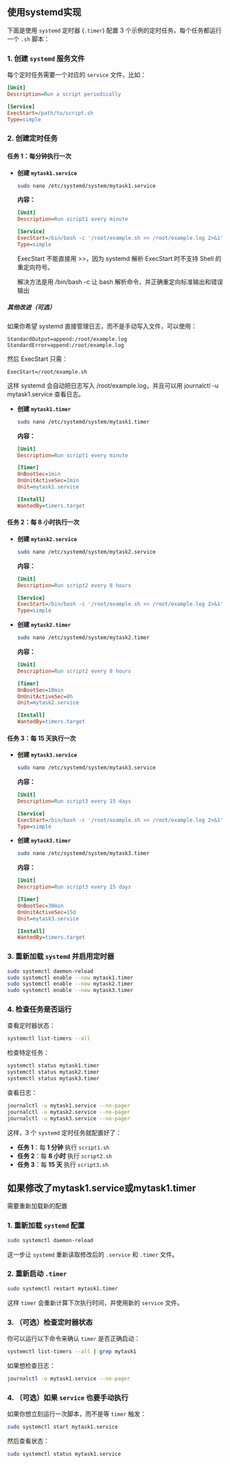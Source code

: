 ## 使用systemd实现
下面是使用 `systemd` 定时器 (`.timer`) 配置 3 个示例的定时任务，每个任务都运行一个 `.sh` 脚本：

### **1. 创建 `systemd` 服务文件**
每个定时任务需要一个对应的 `service` 文件，比如：
```ini
[Unit]
Description=Run a script periodically

[Service]
ExecStart=/path/to/script.sh
Type=simple
```

### **2. 创建定时任务**
#### **任务 1：每分钟执行一次**
- **创建 `mytask1.service`**
  ```bash
  sudo nano /etc/systemd/system/mytask1.service
  ```
  **内容：**
  ```ini
  [Unit]
  Description=Run script1 every minute

  [Service]
  ExecStart=/bin/bash -c '/root/example.sh >> /root/example.log 2>&1'
  Type=simple
  ```
  ExecStart 不能直接用 >>，因为 systemd 解析 ExecStart 时不支持 Shell 的重定向符号。

  解决方法是用 /bin/bash -c 让 bash 解析命令，并正确重定向标准输出和错误输出
  
##### 其他改进（可选）
如果你希望 systemd 直接管理日志，而不是手动写入文件，可以使用：
```
StandardOutput=append:/root/example.log
StandardError=append:/root/example.log
```
然后 ExecStart 只需：
```
ExecStart=/root/example.sh
```
这样 systemd 会自动把日志写入 /root/example.log，并且可以用 journalctl -u mytask1.service 查看日志。


- **创建 `mytask1.timer`**
  ```bash
  sudo nano /etc/systemd/system/mytask1.timer
  ```
  **内容：**
  ```ini
  [Unit]
  Description=Run script1 every minute

  [Timer]
  OnBootSec=1min
  OnUnitActiveSec=1min
  Unit=mytask1.service

  [Install]
  WantedBy=timers.target
  ```

#### **任务 2：每 8 小时执行一次**
- **创建 `mytask2.service`**
  ```bash
  sudo nano /etc/systemd/system/mytask2.service
  ```
  **内容：**
  ```ini
  [Unit]
  Description=Run script2 every 8 hours

  [Service]
  ExecStart=/bin/bash -c '/root/example.sh >> /root/example.log 2>&1'
  Type=simple
  ```

- **创建 `mytask2.timer`**
  ```bash
  sudo nano /etc/systemd/system/mytask2.timer
  ```
  **内容：**
  ```ini
  [Unit]
  Description=Run script2 every 8 hours

  [Timer]
  OnBootSec=10min
  OnUnitActiveSec=8h
  Unit=mytask2.service

  [Install]
  WantedBy=timers.target
  ```

#### **任务 3：每 15 天执行一次**
- **创建 `mytask3.service`**
  ```bash
  sudo nano /etc/systemd/system/mytask3.service
  ```
  **内容：**
  ```ini
  [Unit]
  Description=Run script3 every 15 days

  [Service]
  ExecStart=/bin/bash -c '/root/example.sh >> /root/example.log 2>&1'
  Type=simple
  ```

- **创建 `mytask3.timer`**
  ```bash
  sudo nano /etc/systemd/system/mytask3.timer
  ```
  **内容：**
  ```ini
  [Unit]
  Description=Run script3 every 15 days

  [Timer]
  OnBootSec=30min
  OnUnitActiveSec=15d
  Unit=mytask3.service

  [Install]
  WantedBy=timers.target
  ```


### **3. 重新加载 `systemd` 并启用定时器**
```bash
sudo systemctl daemon-reload
sudo systemctl enable --now mytask1.timer
sudo systemctl enable --now mytask2.timer
sudo systemctl enable --now mytask3.timer
```

### **4. 检查任务是否运行**
查看定时器状态：
```bash
systemctl list-timers --all
```
检查特定任务：
```bash
systemctl status mytask1.timer
systemctl status mytask2.timer
systemctl status mytask3.timer
```

查看日志：
```bash
journalctl -u mytask1.service --no-pager
journalctl -u mytask2.service --no-pager
journalctl -u mytask3.service --no-pager
```

这样，3 个 `systemd` 定时任务就配置好了：
- **任务 1**：每 **1 分钟** 执行 `script1.sh`
- **任务 2**：每 **8 小时** 执行 `script2.sh`
- **任务 3**：每 **15 天** 执行 `script3.sh`


## 如果修改了mytask1.service或mytask1.timer

需要重新加载新的配置

### **1. 重新加载 `systemd` 配置**
```bash
sudo systemctl daemon-reload
```
这一步让 `systemd` 重新读取修改后的 `.service` 和 `.timer` 文件。

### **2. 重新启动 `.timer`**
```bash
sudo systemctl restart mytask1.timer
```
这样 `timer` 会重新计算下次执行时间，并使用新的 `service` 文件。

### **3. （可选）检查定时器状态**
你可以运行以下命令来确认 `timer` 是否正确启动：
```bash
systemctl list-timers --all | grep mytask1
```
如果想检查日志：
```bash
journalctl -u mytask1.service --no-pager
```

### **4. （可选）如果 `service` 也要手动执行**
如果你想立刻运行一次脚本，而不是等 `timer` 触发：
```bash
sudo systemctl start mytask1.service
```
然后查看状态：
```bash
sudo systemctl status mytask1.service
```

